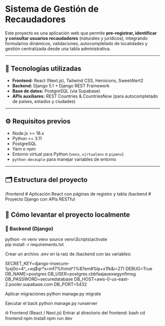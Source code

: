 # Sistema de Gestión de Recaudadores

Este proyecto es una aplicación web que permite **pre-registrar, identificar y consultar usuarios recaudadores** (naturales y jurídicos), integrando formularios dinámicos, validaciones, autocompletado de localidades y gestión centralizada desde una tabla administrativa.

---

## 🧩 Tecnologías utilizadas

- **Frontend:** React (Next.js), Tailwind CSS, Heroicons, SweetAlert2  
- **Backend:** Django 5.1 + Django REST Framework  
- **Base de datos:** PostgreSQL (via Supabase)  
- **APIs auxiliares:** REST Countries & CountriesNow (para autocompletado de países, estados y ciudades)

---

## ⚙️ Requisitos previos

- Node.js >= 18.x  
- Python >= 3.11  
- PostgreSQL  
- Yarn o npm  
- Entorno virtual para Python (`venv`, `virtualenv` o `pipenv`)  
- `python-decouple` para manejar variables de entorno

---

## 🗂️ Estructura del proyecto
/frontend # Aplicación React con páginas de registro y tabla
/backend # Proyecto Django con APIs RESTful

## 🚀 Cómo levantar el proyecto localmente

### 🔧 Backend (Django)
python -m venv venv
source venv\Scripts\activate     
pip install -r requirements.txt

Crear un archivo .env en la raíz de /backend con las variables:

SECRET_KEY=django-insecure-1yxj0o=4^_+xq$qr*x=mf7%fnmd^)%87em#1)ip+x1fk&i=27)
DEBUG=True
DB_NAME=postgres
DB_USER=postgres.cbbfaajauexwgynfimsg
DB_PASSWORD=securedatabase
DB_HOST=aws-0-us-east-2.pooler.supabase.com
DB_PORT=5432

Aplicar migraciones
python manage.py migrate

Ejecutar el back
python manage.py runserver

🌐 Frontend (React / Next.js)
Entrar al directorio del frontend:
bash
cd frontend
npm install
npm run dev


